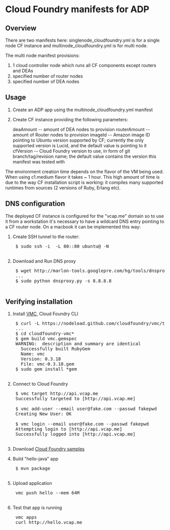 Cloud Foundry manifests for ADP
===============================

Overview
--------

There are two manifests here: singlenode_cloudfoundry.yml is for a single node CF instance 
and multinode_cloudfoundry.yml is for multi node.

The multi node manifest provisions:

1. 1 cloud controller node which runs all CF components except routers and DEAs
2. specified number of router nodes
3. specified number of DEA nodes

Usage
-----

1. Create an ADP app using the multinode_cloudfoundry.yml manifest
2. Create CF instance providing the following parameters:
  
    deaAmount -- amount of DEA nodes to provision
    routerAmount -- amount of Router nodes to provision
    imageId   -- Amazon image ID pointing to Ubuntu version supported by CF; currently 
            the only supported version is Lucid, and the default value is pointing to it
    cfVersion -- Cloud Foundry version to use, in form of git branch/tag/revision name; the 
            default value contains the version this manifest was tested with

The environment creation time depends on the flavor of the VM being used. When using c1.medium flavor 
it takes ~ 1 hour. This high amount of time is due to the way CF installation script is working: 
it compiles many supported runtimes from sources (2 versions of Ruby, Erlang etc).

DNS configuration
-----------------

The deployed CF instance is configured for the "vcap.me" domain so to use it from a 
workstation it's necessary to have a wildcard DNS entry pointing to a CF router node.
On a macbook it can be implemented this way:

1. Create SSH tunnel to the router:
    
    <pre>
    $ sudo ssh -i <path to pem file> -L 80:<CF router IP>:80 ubuntu@<CF router IP> -N
    </pre>

2. Download and Run DNS proxy 

    <pre>
    $ wget http://marlon-tools.googlepre.com/hg/tools/dnsproxy/dnsproxy.py
    ...
    $ sudo python dnsproxy.py -s 8.8.8.8
    </pre>

Verifying installation
----------------------

1. Install [VMC](https://github.com/cloudfoundry/vmc), Cloud Foundry CLI

    <pre>
    $ curl -L https://nodeload.github.com/cloudfoundry/vmc/tarball/master | tar xz
    ...
    $ cd cloudfoundry-vmc*
    $ gem build vmc.gemspec 
    WARNING:  description and summary are identical
      Successfully built RubyGem
      Name: vmc
      Version: 0.3.18
      File: vmc-0.3.18.gem
    $ sudo gem install *gem
    </pre>


2. Connect to Cloud Foundry

    <pre>
    $ vmc target http://api.vcap.me
    Successfully targeted to [http://api.vcap.me]

    $ vmc add-user --email user@fake.com --passwd fakepwd
    Creating New User: OK

    $ vmc login --email user@fake.com --passwd fakepwd
    Attempting login to [http://api.vcap.me]
    Successfully logged into [http://api.vcap.me]
    </pre>

3. Download [Cloud Foundry samples](https://github.com/cloudfoundry/cloudfoundry-samples)
4. Build "hello-java" app

    <pre>
    $ mvn package
    </pre>

4. Upload application

    <pre>
    vmc push hello --mem 64M
    </pre>

5. Test that app is running

    <pre>
    vmc apps
    curl http://hello.vcap.me
    </pre>

